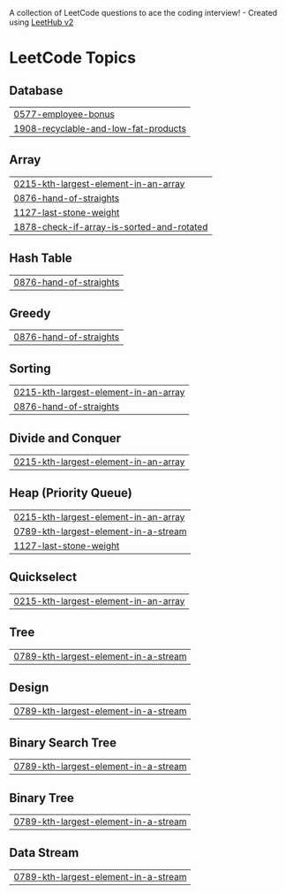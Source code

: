 A collection of LeetCode questions to ace the coding interview! - Created using [LeetHub v2](https://github.com/arunbhardwaj/LeetHub-2.0)
<!---LeetCode Topics Start-->
# LeetCode Topics
## Database
|  |
| ------- |
| [0577-employee-bonus](https://github.com/AranavMahalpure/Javascript_Daily_challange30_Leetcode/tree/master/0577-employee-bonus) |
| [1908-recyclable-and-low-fat-products](https://github.com/AranavMahalpure/Javascript_Daily_challange30_Leetcode/tree/master/1908-recyclable-and-low-fat-products) |
## Array
|  |
| ------- |
| [0215-kth-largest-element-in-an-array](https://github.com/AranavMahalpure/Javascript_Daily_challange30_Leetcode/tree/master/0215-kth-largest-element-in-an-array) |
| [0876-hand-of-straights](https://github.com/AranavMahalpure/Javascript_Daily_challange30_Leetcode/tree/master/0876-hand-of-straights) |
| [1127-last-stone-weight](https://github.com/AranavMahalpure/Javascript_Daily_challange30_Leetcode/tree/master/1127-last-stone-weight) |
| [1878-check-if-array-is-sorted-and-rotated](https://github.com/AranavMahalpure/Javascript_Daily_challange30_Leetcode/tree/master/1878-check-if-array-is-sorted-and-rotated) |
## Hash Table
|  |
| ------- |
| [0876-hand-of-straights](https://github.com/AranavMahalpure/Javascript_Daily_challange30_Leetcode/tree/master/0876-hand-of-straights) |
## Greedy
|  |
| ------- |
| [0876-hand-of-straights](https://github.com/AranavMahalpure/Javascript_Daily_challange30_Leetcode/tree/master/0876-hand-of-straights) |
## Sorting
|  |
| ------- |
| [0215-kth-largest-element-in-an-array](https://github.com/AranavMahalpure/Javascript_Daily_challange30_Leetcode/tree/master/0215-kth-largest-element-in-an-array) |
| [0876-hand-of-straights](https://github.com/AranavMahalpure/Javascript_Daily_challange30_Leetcode/tree/master/0876-hand-of-straights) |
## Divide and Conquer
|  |
| ------- |
| [0215-kth-largest-element-in-an-array](https://github.com/AranavMahalpure/Javascript_Daily_challange30_Leetcode/tree/master/0215-kth-largest-element-in-an-array) |
## Heap (Priority Queue)
|  |
| ------- |
| [0215-kth-largest-element-in-an-array](https://github.com/AranavMahalpure/Javascript_Daily_challange30_Leetcode/tree/master/0215-kth-largest-element-in-an-array) |
| [0789-kth-largest-element-in-a-stream](https://github.com/AranavMahalpure/Javascript_Daily_challange30_Leetcode/tree/master/0789-kth-largest-element-in-a-stream) |
| [1127-last-stone-weight](https://github.com/AranavMahalpure/Javascript_Daily_challange30_Leetcode/tree/master/1127-last-stone-weight) |
## Quickselect
|  |
| ------- |
| [0215-kth-largest-element-in-an-array](https://github.com/AranavMahalpure/Javascript_Daily_challange30_Leetcode/tree/master/0215-kth-largest-element-in-an-array) |
## Tree
|  |
| ------- |
| [0789-kth-largest-element-in-a-stream](https://github.com/AranavMahalpure/Javascript_Daily_challange30_Leetcode/tree/master/0789-kth-largest-element-in-a-stream) |
## Design
|  |
| ------- |
| [0789-kth-largest-element-in-a-stream](https://github.com/AranavMahalpure/Javascript_Daily_challange30_Leetcode/tree/master/0789-kth-largest-element-in-a-stream) |
## Binary Search Tree
|  |
| ------- |
| [0789-kth-largest-element-in-a-stream](https://github.com/AranavMahalpure/Javascript_Daily_challange30_Leetcode/tree/master/0789-kth-largest-element-in-a-stream) |
## Binary Tree
|  |
| ------- |
| [0789-kth-largest-element-in-a-stream](https://github.com/AranavMahalpure/Javascript_Daily_challange30_Leetcode/tree/master/0789-kth-largest-element-in-a-stream) |
## Data Stream
|  |
| ------- |
| [0789-kth-largest-element-in-a-stream](https://github.com/AranavMahalpure/Javascript_Daily_challange30_Leetcode/tree/master/0789-kth-largest-element-in-a-stream) |
<!---LeetCode Topics End-->